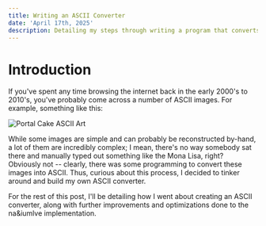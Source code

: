 ```yaml
---
title: Writing an ASCII Converter
date: 'April 17th, 2025'
description: Detailing my steps through writing a program that converts images to ASCII art.
---
```


# Introduction
If you've spent any time browsing the internet back in the early 2000's to 2010's, you've probably come across a number of ASCII images. For example, something like this:

![Portal Cake ASCII Art](/blog/ascii/portal-cake.png "Portal Cake ASCII Art")

While some images are simple and can probably be reconstructed by-hand, a lot of them are incredibly complex; I mean, there's no way somebody sat there and manually typed out something like the Mona Lisa, right? Obviously not -- clearly, there was some programming to convert these images into ASCII. Thus, curious about this process, I decided to tinker around and build my own ASCII converter.

For the rest of this post, I'll be detailing how I went about creating an ASCII converter, along with further improvements and optimizations done to the na&iumlve implementation.
